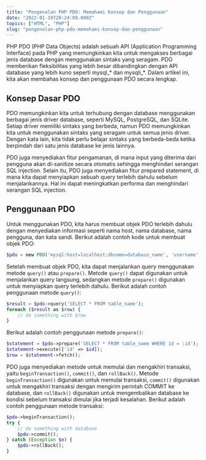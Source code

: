 ```yaml
---
title: "Pengenalan PHP PDO: Memahami Konsep dan Penggunaan"
date: "2022-01-19T20:24:00.000Z"
topics: ["HTML", "PHP"]
slug: "pengenalan-php-pdo-memahami-konsep-dan-penggunaan"
---
```


PHP PDO (PHP Data Objects) adalah sebuah API (Application Programming Interface) pada PHP yang memungkinkan kita untuk mengakses berbagai jenis database dengan menggunakan sintaks yang seragam. PDO memberikan fleksibilitas yang lebih besar dibandingkan dengan API database yang lebih kuno seperti mysql_* dan mysqli_*. Dalam artikel ini, kita akan membahas konsep dan penggunaan PDO secara lengkap.

## Konsep Dasar PDO

PDO memungkinkan kita untuk terhubung dengan database menggunakan berbagai jenis driver database, seperti MySQL, PostgreSQL, dan SQLite. Setiap driver memiliki sintaks yang berbeda, namun PDO memungkinkan kita untuk menggunakan sintaks yang seragam untuk semua jenis driver. Dengan kata lain, kita tidak perlu belajar sintaks yang berbeda-beda ketika berpindah dari satu jenis database ke jenis lainnya.

PDO juga menyediakan fitur pengamanan, di mana input yang diterima dari pengguna akan di-sanitize secara otomatis sehingga menghindari serangan SQL injection. Selain itu, PDO juga menyediakan fitur prepared statement, di mana kita dapat menyiapkan sebuah query terlebih dahulu sebelum menjalankannya. Hal ini dapat meningkatkan performa dan menghindari serangan SQL injection.

## Penggunaan PDO

Untuk menggunakan PDO, kita harus membuat objek PDO terlebih dahulu dengan menyediakan informasi seperti nama host, nama database, nama pengguna, dan kata sandi. Berikut adalah contoh kode untuk membuat objek PDO:

```php
$pdo = new PDO('mysql:host=localhost;dbname=database_name', 'username', 'password');
```

Setelah membuat objek PDO, kita dapat menjalankan query menggunakan metode `query()` atau `prepare()`. Metode `query()` dapat digunakan untuk menjalankan query langsung, sedangkan metode `prepare()` digunakan untuk menyiapkan query terlebih dahulu. Berikut adalah contoh penggunaan metode `query()`:

```php
$result = $pdo->query('SELECT * FROM table_name');
foreach ($result as $row) {
    // do something with $row
}
```

Berikut adalah contoh penggunaan metode `prepare()`:

```php
$statement = $pdo->prepare('SELECT * FROM table_name WHERE id = :id');
$statement->execute(['id' => $id]);
$row = $statement->fetch();
```

PDO juga menyediakan metode untuk memulai dan mengakhiri transaksi, yaitu `beginTransaction()`, `commit()`, dan `rollBack()`. Metode `beginTransaction()` digunakan untuk memulai transaksi, `commit()` digunakan untuk mengakhiri transaksi dengan mengirim perintah COMMIT ke database, dan `rollBack()` digunakan untuk mengembalikan database ke kondisi sebelum transaksi dimulai jika terjadi kesalahan. Berikut adalah contoh penggunaan metode transaksi:

```php
$pdo->beginTransaction();
try {
    // do something with database
    $pdo->commit();
} catch (Exception $e) {
    $pdo->rollBack();
}
```
